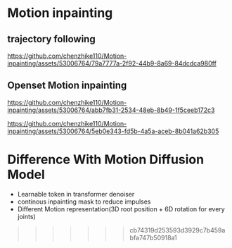 # Motion inpainting

## trajectory following

https://github.com/chenzhike110/Motion-inpainting/assets/53006764/79a7777a-2f92-44b9-8a69-84dcdca980ff

## Openset Motion inpainting

https://github.com/chenzhike110/Motion-inpainting/assets/53006764/abb7fb31-2534-48eb-8b49-1f5ceeb172c3

https://github.com/chenzhike110/Motion-inpainting/assets/53006764/5eb0e343-fd5b-4a5a-aceb-8b041a62b305

# Difference With Motion Diffusion Model
- Learnable token in transformer denoiser
- continous inpainting mask to reduce impulses
- Different Motion representation(3D root position + 6D rotation for every joints)
>>>>>>> cb74319d253593d3929c7b459abfa747b50918a1
